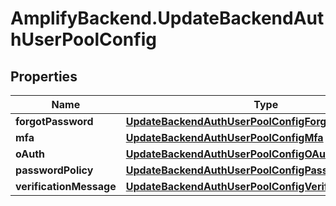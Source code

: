 # AmplifyBackend.UpdateBackendAuthUserPoolConfig

## Properties

Name | Type | Description | Notes
------------ | ------------- | ------------- | -------------
**forgotPassword** | [**UpdateBackendAuthUserPoolConfigForgotPassword**](UpdateBackendAuthUserPoolConfigForgotPassword.md) |  | [optional] 
**mfa** | [**UpdateBackendAuthUserPoolConfigMfa**](UpdateBackendAuthUserPoolConfigMfa.md) |  | [optional] 
**oAuth** | [**UpdateBackendAuthUserPoolConfigOAuth**](UpdateBackendAuthUserPoolConfigOAuth.md) |  | [optional] 
**passwordPolicy** | [**UpdateBackendAuthUserPoolConfigPasswordPolicy**](UpdateBackendAuthUserPoolConfigPasswordPolicy.md) |  | [optional] 
**verificationMessage** | [**UpdateBackendAuthUserPoolConfigVerificationMessage**](UpdateBackendAuthUserPoolConfigVerificationMessage.md) |  | [optional] 


